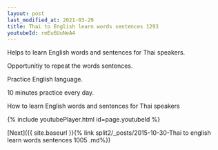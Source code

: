 ```yaml
---
layout: post
last_modified_at: 2021-03-29
title: Thai to English learn words sentences 1293 
youtubeId: rmEu6UuNeA4
---
```

 
 
Helps to learn English words and sentences for Thai speakers.

Opportunitiy to repeat the words sentences. 

Practice English language. 
 
10 minutes practice every day. 
 
How to learn English words and sentences for Thai speakers 
 
{% include youtubePlayer.html id=page.youtubeId %}
 
 
[Next]({{ site.baseurl }}{% link  split2/_posts/2015-10-30-Thai to english learn words sentences 1005 .md%})
 
